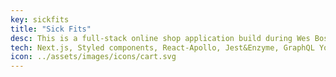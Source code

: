 ```yaml
---
key: sickfits
title: "Sick Fits"
desc: This is a full-stack online shop application build during Wes Bos' Fullstack Advanced React & GraphQL course.  This project uses GraphQL API with Node.js on the backend and React.js and Apollo on the frontend. It includes many server-side bits, including JWT authentication, permissions, sending an email, uploading images, Pagination, and charging credit cards. Also, complex Relational Data queries and server-side mutations like signing up or checking-out and testing React Components. The next TODO for this app is to switch to new Prisma schema, change render props into hooks wherever possible, and develop user account section.
tech: Next.js, Styled components, React-Apollo, Jest&Enzyme, GraphQL Yoga, Prisma, Stripe
icon: ../assets/images/icons/cart.svg
---
```

